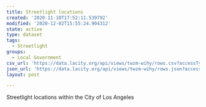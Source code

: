 ```yaml
---
title: Streetlight locations
created: '2020-11-10T17:52:11.539792'
modified: '2020-12-02T15:55:24.904312'
state: active
type: dataset
tags:
  - Streetlight
groups:
  - Local Government
csv_url: 'https://data.lacity.org/api/views/twzm-wihy/rows.csv?accessType=DOWNLOAD'
json_url: 'https://data.lacity.org/api/views/twzm-wihy/rows.json?accessType=DOWNLOAD'
layout: post

---
```

Streetlight locations within the City of Los Angeles
